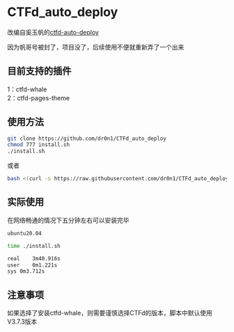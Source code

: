# CTFd_auto_deploy

改编自奚玉帆的[ctfd-auto-deploy](https://github.com/pwnthebox/ctfd-auto-deploy)

因为帆哥号被封了，项目没了，后续使用不便就重新弄了一个出来



## 目前支持的插件

1：ctfd-whale  
2：ctfd-pages-theme


## 使用方法

```bash
git clone https://github.com/dr0n1/CTFd_auto_deploy
chmod 777 install.sh
./install.sh
```

或者

```bash
bash <(curl -s https://raw.githubusercontent.com/dr0n1/CTFd_auto_deploy/main/install.sh)
```

## 实际使用

在网络畅通的情况下五分钟左右可以安装完毕

```bash
ubuntu20.04

time ./install.sh

real	3m40.916s
user	0m1.221s
sys	0m3.712s
```

## 注意事项

如果选择了安装ctfd-whale，则需要谨慎选择CTFd的版本，脚本中默认使用V3.7.3版本
